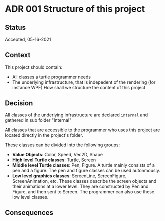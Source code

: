 <!-- Template in [Documenting architecture decisions - Michael Nygard](http://thinkrelevance.com/blog/2011/11/15/documenting-architecture-decisions). -->

# ADR 001 Structure of this project
<!-- Short Title -->

## Status
<!-- What is the status, such as proposed, accepted, rejected, deprecated, superseded, etc.? -->
Accepted, 05-16-2021

## Context
<!-- What is the issue that we're seeing that is motivating this decision or change? -->
This project should contain:
* All classes a turtle programmer needs
* The underlying infrastructure, that is indepedent of the rendering (for instance WPF)
How shall we structure the content of this project

## Decision
<!-- What is the change that we're proposing and/or doing? -->
All classes of the underlying infrastructure are declared `internal` and gathered
in sub folder "Internal"

All classes that are accessible to the programmer who uses this project are located
directly in the project's folder.

These classes can be divided into the following groups:
* **Value Objects**: Color, Speed, Vec2D, Shape
* **High level Turtle classes**: Turtle, Screen
* **Middle level Turtle classes**: Pen, Figure. A turtle mainly consists of
  a pen and a figure. The pen and figure classes can be used autonmously.
* **Low level graphics classes**: ScreenLine, ScreenFigure, ScreenAnimation, etc.
  These classes describe the screen objects and their animations at a lower level. They are constructed by
  Pen and Figure, and then sent to Screen. The programmer can also use these low level
  classes.
 


## Consequences
<!-- What becomes easier or more difficult to do because of this change? -->

